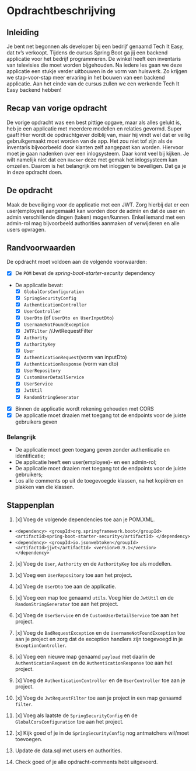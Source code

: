 # Opdrachtbeschrijving

## Inleiding

Je bent net begonnen als developer bij een bedrijf genaamd Tech It Easy, dat tv’s verkoopt. Tijdens de cursus Spring Boot ga jij een backend applicatie voor het bedrijf programmeren. De winkel heeft een inventaris van televisies die moet worden bijgehouden. Na iedere les gaan we deze applicatie een stukje verder uitbouwen in de vorm van huiswerk. Zo krijgen we stap-voor-stap meer ervaring in het bouwen van een backend applicatie. Aan het einde van de cursus zullen we een werkende Tech It Easy backend hebben!

## Recap van vorige opdracht

De vorige opdracht was een best pittige opgave, maar als alles gelukt is, heb je een applicatie met meerdere modellen en relaties gevormd. Super gaaf! Hier wordt de opdrachtgever dolblij van, maar hij vindt wel dat er veilig gebruikgemaakt moet worden van de app. Het zou niet tof zijn als de inventaris bijvoorbeeld door klanten zelf aangepast kan worden. Hiervoor moet je gaan nadenken over een inlogsysteem. Daar komt veel bij kijken. Je wilt namelijk niet dat een `Hacker` deze met gemak het inlogsysteem kan omzeilen. Daarom is het belangrijk om het inloggen te beveiligen. Dat ga je in deze opdracht doen.
 
## De opdracht
Maak de beveiliging voor de applicatie met een JWT. Zorg hierbij dat er een user(employee) aangemaakt kan worden door de admin en dat de user en admin verschillende dingen (taken) mogen/kunnen. Enkel iemand met een admin-rol mag bijvoorbeeld authorities aanmaken of verwijderen en alle users opvragen.
 
## Randvoorwaarden
De opdracht moet voldoen aan de volgende voorwaarden:
- [x] De `POM` bevat de _spring-boot-starter-security_ dependency
- De applicatie bevat:
  - [x] `GlobalCorsConfiguration`
  - [x] `SpringSecurityConfig`
  - [x] `AuthenticationController`
  - [x] `UserController`
  - [x] `UserDto` (of `UserDto en UserInputDto`)
  - [x] `UsernameNotFoundException`
  - [x] `JWTFilter` //JwtRequestFilter
  - [x] `Authority`
  - [x] `AuthorityKey`
  - [x] `User`
  - [x] `AuthenticationRequest`(vorm van inputDto)
  - [x] `AuthenticationResponse` (vorm van dto)
  - [x] `UserRepository`
  - [x] `CustomUserDetailService`
  - [x] `UserService`
  - [x] `JwtUtil`
  - [x] `RandomStringGenerator`
- [x] Binnen de applicatie wordt rekening gehouden met CORS
- [x] De applicatie moet draaien met toegang tot de endpoints voor de juiste gebruikers geven

### Belangrijk
- De applicatie moet geen toegang geven zonder authenticatie en identificatie;
- De applicatie heeft een user(employee)- en een admin-rol;
- De applicatie moet draaien met toegang tot de endpoints voor de juiste gebruikers;
- Los alle comments op uit de toegevoegde klassen, na het kopiëren en plakken van die klassen.

## Stappenplan

1. [x] Voeg de volgende dependencies toe aan je POM.XML.
 - `<dependency>
     <groupId>org.springframework.boot</groupId>
     <artifactId>spring-boot-starter-security</artifactId>
  </dependency>`
 - `<dependency>
     <groupId>io.jsonwebtoken</groupId>
     <artifactId>jjwt</artifactId>
     <version>0.9.1</version>
  </dependency>`
  
2. [x] Voeg de `User`, `Authority` en de `AuthorityKey` toe als modellen.
  
3. [x] Voeg een `UserRepository` toe aan het project.

4. [x] Voeg de `UserDto` toe aan de applicatie.

5. [x] Voeg een map toe genaamd `utils`. Voeg hier de `JwtUtil` en de `RandomStringGenerator` toe aan het project.
  
6. [x] Voeg de `UserService` en de `CustomUserDetailService` toe aan het project.

7. [x] Voeg de `BadRequestException` en de `UsernameNotFoundException` toe aan je project en zorg dat de exception handlers zijn toegevoegd in je `ExceptionController`.

8. [x] Voeg een nieuwe map genaamd `payload` met daarin de `AuthenticationRequest` en de `AuthenticationResponse` toe aan het project.

9. [x] Voeg de `AuthenticationController` en de `UserController` toe aan je project.

10. [x] Voeg de `JwtRequestFilter` toe aan je project in een map genaamd `filter`. 

11. [x] Voeg als laatste de `SpringSecurityConfig` en de `GlobalCorsConfiguration` toe aan het project.

12. [x] Kijk goed of je in de `SpringSecurityConfig` nog antmatchers wil/moet toevoegen.

13. Update de data.sql met users en authorities.

14. Check goed of je alle opdracht-comments hebt uitgevoerd.


